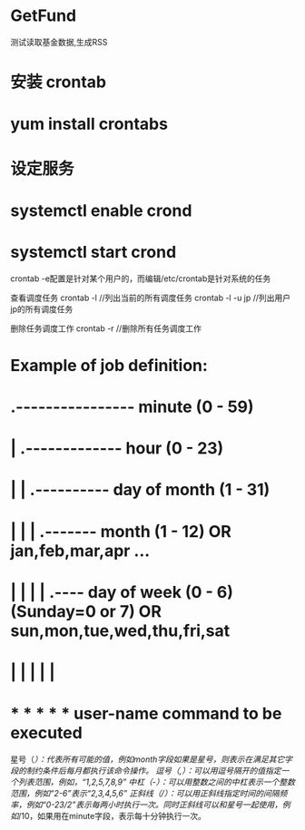 # GetFund
测试读取基金数据,生成RSS

# 安装 crontab
# yum install crontabs

# 设定服务
# systemctl enable crond
# systemctl start crond

crontab -e配置是针对某个用户的，而编辑/etc/crontab是针对系统的任务 

查看调度任务 
crontab -l //列出当前的所有调度任务 
crontab -l -u jp //列出用户jp的所有调度任务 

删除任务调度工作 
crontab -r //删除所有任务调度工作 

# Example of job definition:
# .---------------- minute (0 - 59)
# |  .------------- hour (0 - 23)
# |  |  .---------- day of month (1 - 31)
# |  |  |  .------- month (1 - 12) OR jan,feb,mar,apr ...
# |  |  |  |  .---- day of week (0 - 6) (Sunday=0 or 7) OR sun,mon,tue,wed,thu,fri,sat
# |  |  |  |  |
# *  *  *  *  * user-name command to be executed

星号（*）：代表所有可能的值，例如month字段如果是星号，则表示在满足其它字段的制约条件后每月都执行该命令操作。 
逗号（,）：可以用逗号隔开的值指定一个列表范围，例如，“1,2,5,7,8,9” 
中杠（-）：可以用整数之间的中杠表示一个整数范围，例如“2-6”表示“2,3,4,5,6” 
正斜线（/）：可以用正斜线指定时间的间隔频率，例如“0-23/2”表示每两小时执行一次。同时正斜线可以和星号一起使用，例如*/10，如果用在minute字段，表示每十分钟执行一次。
